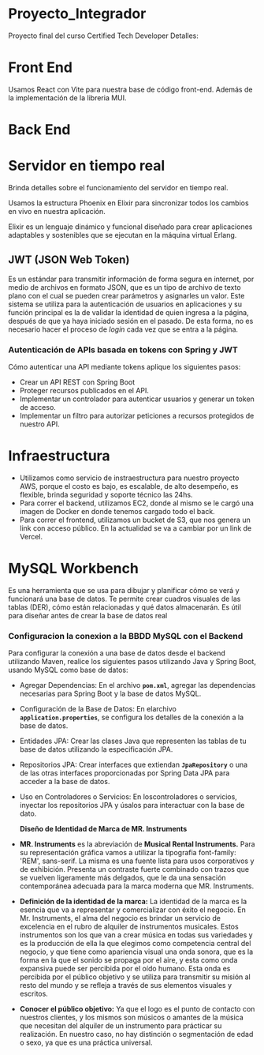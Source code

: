 # Proyecto_Integrador
Proyecto final del curso Certified Tech Developer 
Detalles:

# Front End
Usamos React con Vite para nuestra base de código front-end. Además de la implementación de la libreria MUI.

# Back End
# Servidor en tiempo real

Brinda detalles sobre el funcionamiento del servidor en tiempo real.

Usamos la estructura Phoenix en Elixir para sincronizar todos los cambios en vivo en nuestra aplicación. 

Elixir es un lenguaje dinámico y funcional diseñado para crear aplicaciones adaptables y sostenibles que se ejecutan en la máquina virtual Erlang.

## JWT (JSON Web Token)

Es un estándar para transmitir información de forma segura en internet, por medio de archivos en formato JSON, que es un tipo de archivo de texto plano con el cual se pueden crear parámetros y asignarles un valor. Este sistema se utiliza para la autenticación de usuarios en aplicaciones y su función principal es la de validar la identidad de quien ingresa a la página, después de que ya haya iniciado sesión en el pasado. De esta forma, no es necesario hacer el proceso de *login* cada vez que se entra a la página.

### **Autenticación de APIs basada en tokens con Spring y JWT**

Cómo autenticar una API mediante tokens aplique los siguientes pasos:

- Crear un API REST con Spring Boot
- Proteger recursos publicados en el API.
- Implementar un controlador para autenticar usuarios y generar un token de acceso.
- Implementar un filtro para autorizar peticiones a recursos protegidos de nuestro API.

# Infraestructura
- Utilizamos como servicio de instraestructura para nuestro proyecto AWS, porque el costo es bajo, es escalable, de alto desempeño, es flexible, brinda seguridad y soporte técnico las 24hs.
- Para correr el backend, utilizamos EC2, donde al mismo se le cargó una imagen de Docker en donde tenemos cargado todo el back.
- Para correr el frontend, utilizamos un bucket de S3, que nos genera un link con acceso público. En la actualidad se va a cambiar por un link de Vercel.

# MySQL Workbench

Es una herramienta que se usa para dibujar y planificar cómo se verá y funcionará una base de datos. Te permite crear cuadros visuales de las tablas (DER), cómo están relacionadas y qué datos almacenarán. Es útil para diseñar antes de crear la base de datos real
### Configuracion la conexion a la BBDD MySQL con el Backend

Para configurar la conexión a una base de datos desde el backend utilizando Maven, realice los siguientes pasos utilizando Java y Spring Boot, usando MySQL como base de datos:

- Agregar Dependencias: En el archivo **`pom.xml`**, agregar las dependencias necesarias para Spring Boot y la base de datos MySQL.
- Configuración de la Base de Datos: En elarchivo **`application.properties`**, se configura los detalles de la conexión a la base de datos.
- Entidades JPA: Crear las clases Java que representen las tablas de tu base de datos utilizando la especificación JPA.
- Repositorios JPA: Crear interfaces que extiendan **`JpaRepository`** o una de las otras interfaces proporcionadas por Spring Data JPA para acceder a la base de datos.
- Uso en Controladores o Servicios: En loscontroladores o servicios, inyectar los repositorios JPA y úsalos para interactuar con la base de dato.

  **Diseño de Identidad de Marca de MR. Instruments**

- **MR. Instruments** es la abreviación de **Musical Rental Instruments.** Para su representación gráfica vamos a utilizar la tipografia font-family: 'REM', sans-serif. La misma es una fuente lista para usos corporativos y de exhibición. Presenta un contraste fuerte combinado con trazos que se vuelven ligeramente más delgados, que le da una sensación contemporánea adecuada para la marca moderna que MR. Instruments.
- **Definición de la identidad de la marca:** La identidad de la marca es la esencia que va a representar y comercializar con éxito el negocio. En Mr. Instruments, el alma del negocio es brindar un servicio de excelencia en el rubro de alquiler de instrumentos musicales. Estos instrumentos son los que van a crear música en todas sus variedades y es la producción de ella la que elegimos como competencia central del negocio, y que tiene como apariencia visual una onda sonora, que es la forma en la que el sonido se propaga por el aire, y esta como onda expansiva puede ser percibida por el oído humano. Esta onda es percibida por el público objetivo y se utiliza para transmitir su misión al resto del mundo y se refleja a través de sus elementos visuales y escritos.
- **Conocer el público objetivo:** Ya que el logo es el punto de contacto con nuestros clientes, y los mismos son músicos o amantes de la música que necesitan del alquiler de un instrumento para prácticar su realización. En nuestro caso, no hay distinción o segmentación de edad o sexo, ya que es una práctica universal.


